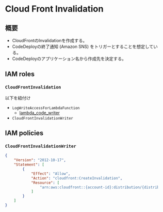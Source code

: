 # Cloud Front Invalidation

## 概要

- CloudFrontのInvalidationを作成する。
- CodeDeployの終了通知 (Amazon SNS) をトリガーとすることを想定している。
- CodeDeployのアプリケーション名から作成先を決定する。

## IAM roles

### `CloudFrontInvalidation`

以下を紐付け
- `LogWriteAccessForLambdaFunction`
  - [lambda_code_writer](../aws_iam/lambda_code_writer.md)
- `CloudFrontInvalidationWriter`

## IAM policies

### `CloudFrontInvalidationWriter`

```json
{
    "Version": "2012-10-17",
    "Statement": [
        {
            "Effect": "Allow",
            "Action": "cloudfront:CreateInvalidation",
            "Resource": [
                "arn:aws:cloudfront::{account-id}:distribution/{distribution-id}"
            ]
        }
    ]
}
```
